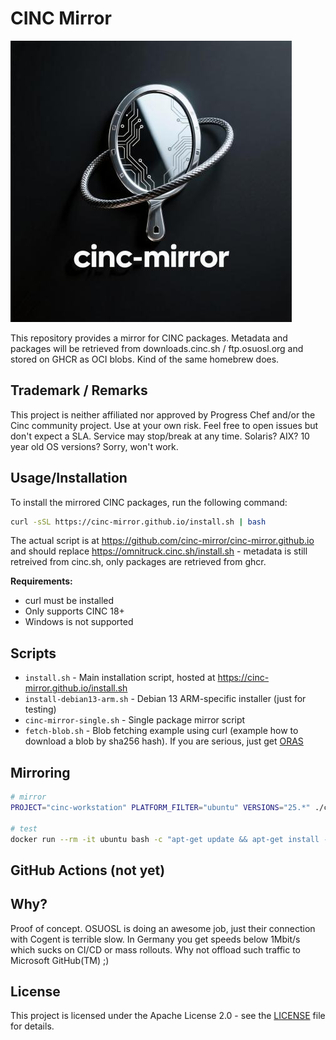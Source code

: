 # CINC Mirror

![CINC Mirror Logo](cinc-mirror.jpeg)

This repository provides a mirror for CINC packages.
Metadata and packages will be retrieved from downloads.cinc.sh / ftp.osuosl.org and stored on GHCR as OCI blobs. Kind of the same homebrew does.


## Trademark / Remarks

This project is neither affiliated nor approved by Progress Chef and/or the Cinc community project. Use at your own risk. Feel free to open issues but don't expect a SLA. Service may stop/break at any time. Solaris? AIX? 10 year old OS versions? Sorry, won't work.

## Usage/Installation

To install the mirrored CINC packages, run the following command:

```bash
curl -sSL https://cinc-mirror.github.io/install.sh | bash
```

The actual script is at https://github.com/cinc-mirror/cinc-mirror.github.io and should replace https://omnitruck.cinc.sh/install.sh - metadata is still retreived from cinc.sh, only packages are retrieved from ghcr. 

**Requirements:**
- curl must be installed
- Only supports CINC 18+
- Windows is not supported

## Scripts

- `install.sh` - Main installation script, hosted at https://cinc-mirror.github.io/install.sh
- `install-debian13-arm.sh` - Debian 13 ARM-specific installer (just for testing)
- `cinc-mirror-single.sh` - Single package mirror script
- `fetch-blob.sh` - Blob fetching example using curl (example how to download a blob by sha256 hash). If you are serious, just get [ORAS](https://oras.land/)

## Mirroring

```bash
# mirror
PROJECT="cinc-workstation" PLATFORM_FILTER="ubuntu" VERSIONS="25.*" ./cinc-mirror-single.sh

# test
docker run --rm -it ubuntu bash -c "apt-get update && apt-get install -y curl && curl -L https://cinc-mirror.github.io/install.sh | bash -s -- -P cinc-workstation" 

```

## GitHub Actions (not yet)

## Why?

Proof of concept. OSUOSL is doing an awesome job, just their connection with Cogent is terrible slow. In Germany you get speeds below 1Mbit/s which sucks on CI/CD or mass rollouts. Why not offload such traffic to Microsoft GitHub(TM) ;)

## License

This project is licensed under the Apache License 2.0 - see the [LICENSE](LICENSE) file for details.
